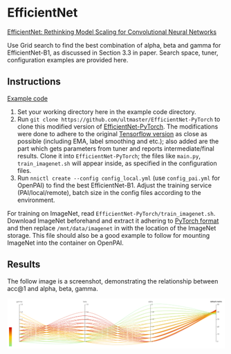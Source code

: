 # EfficientNet

[EfficientNet: Rethinking Model Scaling for Convolutional Neural Networks](https://arxiv.org/abs/1905.11946)

Use Grid search to find the best combination of alpha, beta and gamma for EfficientNet-B1, as discussed in Section 3.3 in paper. Search space, tuner, configuration examples are provided here.

## Instructions

[Example code](https://github.com/microsoft/nni/tree/v1.9/examples/trials/efficientnet)

1. Set your working directory here in the example code directory.
2. Run `git clone https://github.com/ultmaster/EfficientNet-PyTorch` to clone this modified version of [EfficientNet-PyTorch](https://github.com/lukemelas/EfficientNet-PyTorch). The modifications were done to adhere to the original [Tensorflow version](https://github.com/tensorflow/tpu/tree/master/models/official/efficientnet) as close as possible (including EMA, label smoothing and etc.); also added are the part which gets parameters from tuner and reports intermediate/final results. Clone it into `EfficientNet-PyTorch`; the files like `main.py`, `train_imagenet.sh` will appear inside, as specified in the configuration files.
3. Run `nnictl create --config config_local.yml` (use `config_pai.yml` for OpenPAI) to find the best EfficientNet-B1. Adjust the training service (PAI/local/remote), batch size in the config files according to the environment.

For training on ImageNet, read `EfficientNet-PyTorch/train_imagenet.sh`. Download ImageNet beforehand and extract it adhering to [PyTorch format](https://pytorch.org/docs/stable/torchvision/datasets.html#imagenet) and then replace `/mnt/data/imagenet` in with the location of the ImageNet storage. This file should also be a good example to follow for mounting ImageNet into the container on OpenPAI.

## Results

The follow image is a screenshot, demonstrating the relationship between acc@1 and alpha, beta, gamma.

![](../../img/efficientnet_search_result.png)
